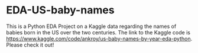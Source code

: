 # EDA-US-baby-names
This is a Python EDA Project on a Kaggle data regarding the names of babies born in the US over the two centuries. The link to the Kaggle 
code is https://www.kaggle.com/code/ankroy/us-baby-names-by-year-eda-python. Please check it out!
